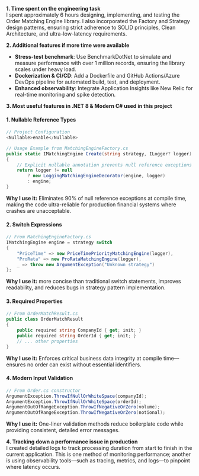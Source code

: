 **1. Time spent on the engineering task**  
I spent approximately 6 hours designing, implementing, and testing the Order Matching Engine library. I also incorporated the Factory and Strategy design patterns, ensuring strict adherence to SOLID principles, Clean Architecture, and ultra-low-latency requirements.

**2. Additional features if more time were available**  
- **Stress-test benchmark**: Use BenchmarkDotNet to simulate and measure performance with over 1 million records, ensuring the library scales under heavy load.  
- **Dockerization & CI/CD**: Add a Dockerfile and GitHub Actions/Azure DevOps pipeline for automated build, test, and deployment.  
- **Enhanced observability**: Integrate Application Insights like New Relic for real-time monitoring and spike detection.

**3. Most useful features in .NET 8 & Modern C# used in this project**

#### 1. **Nullable Reference Types** 
```csharp
// Project Configuration
<Nullable>enable</Nullable>

// Usage Example from MatchingEngineFactory.cs
public static IMatchingEngine Create(string strategy, ILogger? logger)
{
    // Explicit nullable annotation prevents null reference exceptions
    return logger != null
        ? new LoggingMatchingEngineDecorator(engine, logger)
        : engine;
}
```
**Why I use it:** Eliminates 90% of null reference exceptions at compile time, making the code ultra-reliable for production financial systems where crashes are unacceptable.

#### 2. **Switch Expressions** 
```csharp
// From MatchingEngineFactory.cs
IMatchingEngine engine = strategy switch
{
    "PriceTime" => new PriceTimePriorityMatchingEngine(logger),
    "ProRata" => new ProRataMatchingEngine(logger),
    _ => throw new ArgumentException("Unknown strategy")
};
```
**Why I use it:** more concise than traditional switch statements, improves readability, and reduces bugs in strategy pattern implementation.

#### 3. **Required Properties** 
```csharp
// From OrderMatchResult.cs
public class OrderMatchResult
{
    public required string CompanyId { get; init; }
    public required string OrderId { get; init; }
    // ... other properties
}
```
**Why I use it:** Enforces critical business data integrity at compile time—ensures no order can exist without essential identifiers.

#### 4. **Modern Input Validation** 
```csharp
// From Order.cs constructor
ArgumentException.ThrowIfNullOrWhiteSpace(companyId);
ArgumentException.ThrowIfNullOrWhiteSpace(orderId);
ArgumentOutOfRangeException.ThrowIfNegativeOrZero(volume);
ArgumentOutOfRangeException.ThrowIfNegativeOrZero(notional);
```
**Why I use it:** One-liner validation methods reduce boilerplate code while providing consistent, detailed error messages.


**4. Tracking down a performance issue in production**  
I created detailed logs to track processing duration from start to finish in the current application. This is one method of monitoring performance; another is using observability tools—such as tracing, metrics, and logs—to pinpoint where latency occurs.
